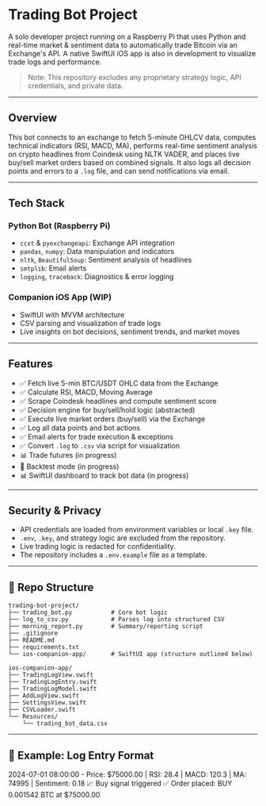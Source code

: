 # Trading Bot Project

A solo developer project running on a Raspberry Pi that uses Python and real-time market & sentiment data to automatically trade Bitcoin via an Exchange's API. A native SwiftUI iOS app is also in development to visualize trade logs and performance.

> Note: This repository excludes any proprietary strategy logic, API credentials, and private data.

---

## Overview

This bot connects to an exchange to fetch 5-minute OHLCV data, computes technical indicators (RSI, MACD, MA), performs real-time sentiment analysis on crypto headlines from Coindesk using NLTK VADER, and places live buy/sell market orders based on combined signals. It also logs all decision points and errors to a `.log` file, and can send notifications via email.

---

## Tech Stack

### Python Bot (Raspberry Pi)
- `ccxt` & `pyexchangeapi`: Exchange API integration
- `pandas`, `numpy`: Data manipulation and indicators
- `nltk`, `BeautifulSoup`: Sentiment analysis of headlines
- `smtplib`: Email alerts
- `logging`, `traceback`: Diagnostics & error logging

### Companion iOS App (WIP)
- SwiftUI with MVVM architecture
- CSV parsing and visualization of trade logs
- Live insights on bot decisions, sentiment trends, and market moves

---

## Features

- ✅ Fetch live 5-min BTC/USDT OHLC data from the Exchange
- ✅ Calculate RSI, MACD, Moving Average
- ✅ Scrape Coindesk headlines and compute sentiment score
- ✅ Decision engine for buy/sell/hold logic (abstracted)
- ✅ Execute live market orders (buy/sell) via the Exchange
- ✅ Log all data points and bot actions
- ✅ Email alerts for trade execution & exceptions
- ✅ Convert `.log` to `.csv` via script for visualization
- 📊 Trade futures (in progress)
- 🧪 Backtest mode (in progress)
- 📊 SwiftUI dashboard to track bot data (in progress)

---

## Security & Privacy

- API credentials are loaded from environment variables or local `.key` file.
- `.env`, `.key`, and strategy logic are excluded from the repository.
- Live trading logic is redacted for confidentiality.
- The repository includes a `.env.example` file as a template.

---

## 📁 Repo Structure

```
trading-bot-project/
├── trading_bot.py           # Core bot logic
├── log_to_csv.py            # Parses log into structured CSV
├── morning_report.py        # Summary/reporting script
├── .gitignore
├── README.md
├── requirements.txt
└── ios-companion-app/       # SwiftUI app (structure outlined below)

ios-companion-app/
├── TradingLogView.swift
├── TradingLogEntry.swift
├── TradingLogModel.swift
├── AddLogView.swift
├── SettingsView.swift
├── CSVLoader.swift
└── Resources/
    └── trading_bot_data.csv
```


---

## 🧪 Example: Log Entry Format

2024-07-01 08:00:00 - Price: $75000.00 | RSI: 28.4 | MACD: 120.3 | MA: 74995 | Sentiment: 0.18 📈 Buy signal triggered ✅ Order placed: BUY 0.001542 BTC at $75000.00
